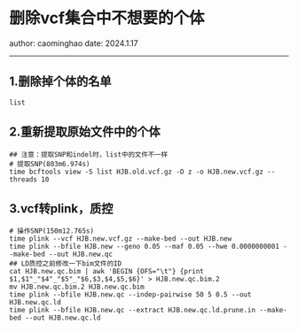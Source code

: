 # 删除vcf集合中不想要的个体
author: caominghao  date: 2024.1.17
****
## 1.删除掉个体的名单
```shell
list
```
## 2.重新提取原始文件中的个体
```shell
## 注意：提取SNP和indel时，list中的文件不一样
# 提取SNP(803m6.974s)
time bcftools view -S list HJB.old.vcf.gz -O z -o HJB.new.vcf.gz --threads 10
```
## 3.vcf转plink，质控
```shell
# 操作SNP(150m12.765s)
time plink --vcf HJB.new.vcf.gz --make-bed --out HJB.new
time plink --bfile HJB.new --geno 0.05 --maf 0.05 --hwe 0.0000000001 --make-bed --out HJB.new.qc
## LD质控之前修改一下bim文件的ID
cat HJB.new.qc.bim | awk 'BEGIN {OFS="\t"} {print $1,$1"_"$4"_"$5"_"$6,$3,$4,$5,$6}' > HJB.new.qc.bim.2
mv HJB.new.qc.bim.2 HJB.new.qc.bim
time plink --bfile HJB.new.qc --indep-pairwise 50 5 0.5 --out HJB.new.qc.ld
time plink --bfile HJB.new.qc --extract HJB.new.qc.ld.prune.in --make-bed --out HJB.new.qc.ld
```
